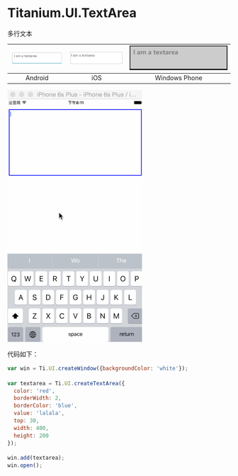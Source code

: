 # Titanium.UI.TextArea

多行文本

![android](/images/ui_textarea_android.png) | ![ios](/images/ui_textarea_ios.png) | ![wp](/images/ui_textarea_wp.png)
:---:|:---:|:---:
Android | iOS | Windows Phone

![text area](/images/ui_textarea.gif)

代码如下：

```js
var win = Ti.UI.createWindow({backgroundColor: 'white'});

var textarea = Ti.UI.createTextArea({
  color: 'red',
  borderWidth: 2,
  borderColor: 'blue',
  value: 'lalala',
  top: 30,
  width: 400,
  height: 200
});

win.add(textarea);
win.open();
```
